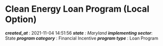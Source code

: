 # Clean Energy Loan Program (Local Option) 
 ***created_at*** : 2021-11-04 14:51:56 
 ***state** : Maryland 
 **implementing sector***: State 
 ***program category*** : Financial Incentive 
 ***program type*** : Loan Program 
 